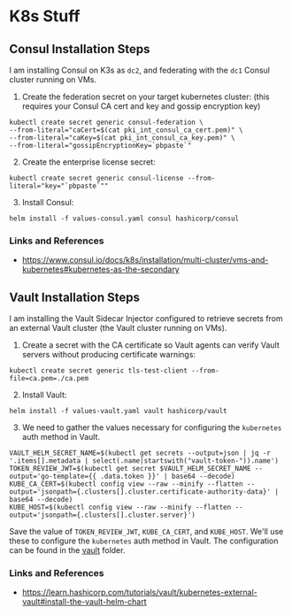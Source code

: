 # K8s Stuff

## Consul Installation Steps
I am installing Consul on K3s as `dc2`, and federating with the `dc1` Consul cluster running on VMs.

1. Create the federation secret on your target kubernetes cluster: (this requires your Consul CA cert and key and gossip encryption key)
```
kubectl create secret generic consul-federation \
--from-literal="caCert=$(cat pki_int_consul_ca_cert.pem)" \
--from-literal="caKey=$(cat pki_int_consul_ca_key.pem)" \
--from-literal="gossipEncryptionKey=`pbpaste`"
```

2. Create the enterprise license secret:
```
kubectl create secret generic consul-license --from-literal="key="`pbpaste`""
```

3. Install Consul:
```
helm install -f values-consul.yaml consul hashicorp/consul
```

### Links and References
- https://www.consul.io/docs/k8s/installation/multi-cluster/vms-and-kubernetes#kubernetes-as-the-secondary

## Vault Installation Steps
I am installing the Vault Sidecar Injector configured to retrieve secrets from an external Vault cluster (the Vault cluster running on VMs).

1. Create a secret with the CA certificate so Vault agents can verify Vault servers without producing certificate warnings: 
```
kubectl create secret generic tls-test-client --from-file=ca.pem=./ca.pem
```

2. Install Vault:
```
helm install -f values-vault.yaml vault hashicorp/vault
```

3. We need to gather the values necessary for configuring the `kubernetes` auth method in Vault. 
```
VAULT_HELM_SECRET_NAME=$(kubectl get secrets --output=json | jq -r '.items[].metadata | select(.name|startswith("vault-token-")).name')
TOKEN_REVIEW_JWT=$(kubectl get secret $VAULT_HELM_SECRET_NAME --output='go-template={{ .data.token }}' | base64 --decode)
KUBE_CA_CERT=$(kubectl config view --raw --minify --flatten --output='jsonpath={.clusters[].cluster.certificate-authority-data}' | base64 --decode)
KUBE_HOST=$(kubectl config view --raw --minify --flatten --output='jsonpath={.clusters[].cluster.server}')
```

Save the value of `TOKEN_REVIEW_JWT`, `KUBE_CA_CERT`, and `KUBE_HOST`. We'll use these to configure the `kubernetes` auth method in Vault. The configuration can be found in the [vault](../vault) folder.

### Links and References
- https://learn.hashicorp.com/tutorials/vault/kubernetes-external-vault#install-the-vault-helm-chart